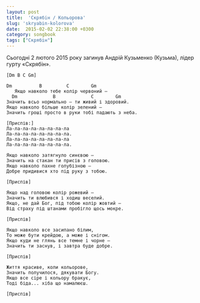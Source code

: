 ```yaml
---
layout: post
title:  'Скрябiн / Кольорова'
slug: 'skryabin-kolorova'
date:  2015-02-02 22:38:00 +0300
category: songbook
tags: ["Скрябін"]
---
```


Сьогоднi 2 лютого 2015 року загинув Андрiй Кузьменко (Кузьма), лiдер гурту «Скрябiн».

    [Dm B C Gm]

    Dm          B         C        Gm
       Якщо навколо тебе колір червоний –
      Dm             B             C        Gm
    Значить всьо нормально – ти живий і здоровий.
    Якщо навколо більше колір зелений –
    Значить гроші просто в руки тобі падають з неба.

    [Приспів:]
    Ла-ла-ла-ла-ла-ла-ла-ла
    Ла-ла-ла-ла-ла-ла-ла-ла.
    Ла-ла-ла-ла-ла-ла-ла-ла
    Ла-ла-ла-ла-ла-ла-ла-ла.

    Якщо навколо затягнуло синєвою –
    Значить на стакан ти присів з головою.
    Якщо навколо пахне голубізною –
    Добре придивися хто під руку з тобою.

    [Приспів]

    Якщо над головою колір рожевий –
    Значить ти влюбився і ходиш веселий.
    Якщо, не дай Бог, під тобою колір жовтий –
    Від страху під штанами пробігло щось мокре.

    [Приспів]

    Якщо навколо все засипано білим,
    То може бути крейдою, а може і снігом.
    Якщо куди не глянь все темне і чорне –
    Значить ти заснув, і завтра буде добре.

    [Приспів]

    Життя красиве, коли кольорове,
    Значить получилося, дякувати Богу.
    Якщо все сіре і кольору бракує,
    Тоді біда... хіба що намалюєш.

    [Приспів]


